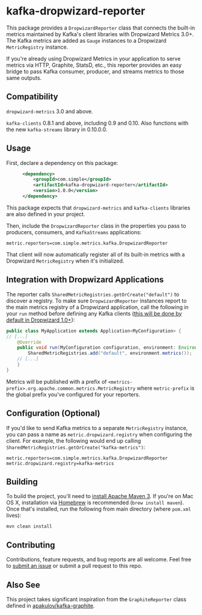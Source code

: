 # kafka-dropwizard-reporter

This package provides a `DropwizardReporter` class that connects the
built-in metrics maintained by Kafka's client libraries with
Dropwizard Metrics 3.0+.
The Kafka metrics are added as `Gauge` instances to a Dropwizard
`MetricRegistry` instance.

If you're already using Dropwizard Metrics in your application
to serve metrics via HTTP, Graphite, StatsD, etc.,
this reporter provides an easy bridge to pass Kafka consumer,
producer, and streams metrics to those same outputs.

## Compatibility

`dropwizard-metrics` 3.0 and above.

`kafka-clients` 0.8.1 and above, including 0.9 and 0.10.
Also functions with the new `kafka-streams` library in 0.10.0.0.

## Usage

First, declare a dependency on this package:
```xml
      <dependency>
          <groupId>com.simple</groupId>
          <artifactId>kafka-dropwizard-reporter</artifactId>
          <version>1.0.0</version>
      </dependency>
```

This package expects that `dropwizard-metrics` and `kafka-clients` libraries
are also defined in your project.

Then, include the `DropwizardReporter` class in the properties you pass
to producers, consumers, and `KafkaStreams` applications:
```
metric.reporters=com.simple.metrics.kafka.DropwizardReporter
```

That client will now automatically register all of its built-in
metrics with a Dropwizard `MetricRegistry` when it's initialized.

## Integration with Dropwizard Applications

The reporter calls `SharedMetricRegistries.getOrCreate("default")`
to discover a registry. To make sure `DropwizardReporter` instances report
to the main metrics registry of a Dropwizard application, call
the following in your `run` method before defining any Kafka clients
([this will be done by default in Dropwizard 1.0+](https://github.com/dropwizard/dropwizard/pull/1513)):
```java
public class MyApplication extends Application<MyConfiguration> {
// [...]
    @Override
    public void run(MyConfiguration configuration, environment: Environment) {
        SharedMetricRegistries.add("default", environment.metrics());
    // [...]
    }
}
```

Metrics will be published with a prefix of
`<metrics-prefix>.org.apache.common.metrics.MetricRegistry`
where `metric-prefix` is the global prefix you've configured
for your reporters.

## Configuration (Optional)

If you'd like to send Kafka metrics to a separate `MetricRegistry` instance,
you can pass a name as `metric.dropwizard.registry` when configuring the client.
For example, the following would end up calling
`SharedMetricRegistries.getOrCreate("kafka-metrics")`:
```
metric.reporters=com.simple.metrics.kafka.DropwizardReporter
metric.dropwizard.registry=kafka-metrics
```

## Building

To build the project, you'll need to
[install Apache Maven 3](https://maven.apache.org/install.html).
If you're on Mac OS X, installation via [Homebrew](http://brew.sh/)
is recommended (`brew install maven`).
Once that's installed, run the following from main directory
(where `pom.xml` lives):
```
mvn clean install
```

## Contributing

Contributions, feature requests, and bug reports are all welcome.
Feel free to [submit an issue](issues/new)
or submit a pull request to this repo.

## Also See

This project takes significant inspiration from the `GraphiteReporter` class
defined in [apakulov/kafka-graphite](https://github.com/apakulov/kafka-graphite).
